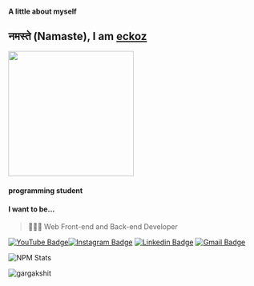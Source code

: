 #### A little about myself

## नमस्ते (Namaste), I am [eckoz](http://eckoz.xyz/?=github)

<div align="rigth">
<img src="https://user-images.githubusercontent.com/104040182/164468372-10d97537-f27a-40da-813b-91c4c7fd5337.png" width="250px" />
</div>     
     
#### programming student

#### I want to be...

> 👨🏻‍💻 Web Front-end and Back-end Developer

[![YouTube Badge](https://img.shields.io/badge/-@eckoz144-c4302b?style=flat-square&labelColor=c4302b&logo=youtube&logoColor=white&link=https://www.youtube.com/channel/UCZ4o7b09PQZfpSH9xf45g6g)](https://www.youtube.com/channel/UCZ4o7b09PQZfpSH9xf45g6g)[![Instagram Badge](https://img.shields.io/badge/-@eckoz144-F44747?style=flat-square&labelColor=F44747&logo=instagram&logoColor=white&link=https://instagram.com/eckoz144/)](https://instagram.com/eckoz144) [![Linkedin Badge](https://img.shields.io/badge/-eckoz144-blue?style=flat-square&logo=Linkedin&logoColor=white&link=https://www.linkedin.com/in/kaleb-boschi-74280b225/)](https://www.linkedin.com/in/kaleb-boschi-74280b225/)
[![Gmail Badge](https://img.shields.io/badge/-eckoz444@gmail.com-c14438?style=flat-square&logo=Gmail&logoColor=white&link=mailto:eckoz444@gmail.com)](mailto:eckoz444@gmail.com)

<!-- This is taken from https://github.com/maddhruv/npm-statistics -->

![NPM Stats](https://img.shields.io/endpoint?url=https%3A%2F%2Fraw.githubusercontent.com%2Fmaddhruv%2Fnpm-statistics%2Fmaster%2Fstats.json)

<p align="rigth">
  <img
    src="https://komarev.com/ghpvc/?username=eckoz"
    alt="gargakshit"
  />
</p>
